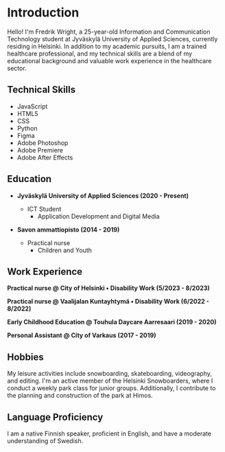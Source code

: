 # Introduction
Hello! I'm Fredrik Wright, a 25-year-old Information and Communication Technology student at Jyväskylä University of Applied Sciences, currently residing in Helsinki. In addition to my academic pursuits, I am a trained healthcare professional, and my technical skills are a blend of my educational background and valuable work experience in the healthcare sector.

## Technical Skills
- JavaScript
- HTML5
- CSS
- Python
- Figma
- Adobe Photoshop
- Adobe Premiere
- Adobe After Effects

## Education
- **Jyväskylä University of Applied Sciences (2020 - Present)**
  - ICT Student
    - Application Development and Digital Media

- **Savon ammattiopisto (2014 - 2019)**
  - Practical nurse
    - Children and Youth

## Work Experience
**Practical nurse @ City of Helsinki • Disability Work (5/2023 - 8/2023)**

**Practical nurse @ Vaalijalan Kuntayhtymä • Disability Work (6/2022 - 8/2022)**

**Early Childhood Education @ Touhula Daycare Aarresaari (2019 - 2020)**

**Personal Assistant @ City of Varkaus (2017 - 2019)**

## Hobbies
My leisure activities include snowboarding, skateboarding, videography, and editing. I'm an active member of the Helsinki Snowboarders, where I conduct a weekly park class for junior groups. Additionally, I contribute to the planning and construction of the park at Himos.

## Language Proficiency
I am a native Finnish speaker, proficient in English, and have a moderate understanding of Swedish.
